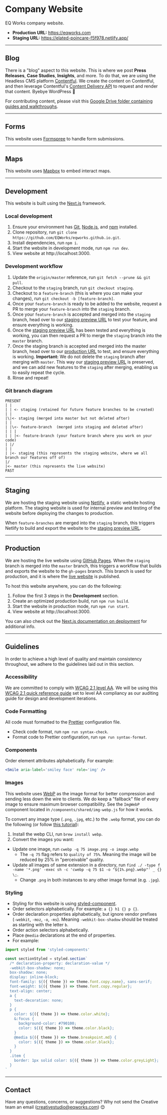 # Company Website

EQ Works company website.

- **Production URL:** https://eqworks.com
- **Staging URL:** https://elated-poincare-f5f978.netlify.app/

---

## Blog

There is a "blog" aspect to this website. This is where we post **Press Releases**, **Case Studies**, **Insights**, and more. To do that, we are using the Headless CMS platform [Contentful](https://www.contentful.com/). We create the content on Contentful, and then leverage Contentful's [Content Delivery API](https://www.contentful.com/developers/docs/references/content-delivery-api/) to request and render that content. Byebye WordPress 👋

For contributing content, please visit this [Google Drive folder containing guides and walkthroughs](https://drive.google.com/drive/folders/1IVVPuNTpHZMi1OjolZkVtkQiJ1bQPKgw?usp=sharing).

---

## Forms

This website uses [Formspree](https://formspree.io/) to handle form submissions.

---

## Maps

This website uses [Mapbox](https://www.mapbox.com/) to embed interact maps.

---

## Development

This website is built using the [Next.js](https://nextjs.org/) framework.

### Local development

1. Ensure your environment has [Git](https://git-scm.com/), [Node.js](https://nodejs.org/en/), and [npm](https://www.npmjs.com/) installed.
2. Clone repository, run `git clone https://github.com/EQWorks/eqworks.github.io.git`.
3. Install dependencies, run `npm i`.
4. Start the website in development mode, run `npm run dev`.
5. View website at http://localhost:3000.

### Development workflow

1. Update the `origin/master` reference, run `git fetch --prune && git pull`.
2. Checkout to the `staging` branch, run `git checkout staging`.
3. Checkout to a `feature-branch` (this is where you can make your changes), run `git checkout -b [feature-branch]`.
4. Once your `feature-branch` is ready to be added to the website, request a PR to merge your `feature-branch` into the `staging` branch.
5. Once your `feature-branch` is accepted and merged into the `staging` branch, head over to our [staging preview URL](https://elated-poincare-f5f978.netlify.app/) to test your feature, and ensure everything is working.
6. Once the [staging preview URL](https://elated-poincare-f5f978.netlify.app/) has been tested and everything is working, you can then request a PR to merge the `staging` branch into the `master` branch.
7. Once the staging branch is accepted and merged into the master branch, head over to our [production URL](https://eqworks.com) to test, and ensure everything is working. **Important:** We do not delete the `staging` branch after merging with `master`. This way our [staging preview URL](https://elated-poincare-f5f978.netlify.app/) is preserved, and we can add new features to the `staging` after merging, enabling us to easily repeat the cycle.
8. Rinse and repeat!

### Git branch diagram

```
PRESENT
| |
| | <- staging (retained for future feature branches to be created)
| |
|\|<- staging (merged into master but not deleted after)
| |
| |\<- feature-branch  (merged into staging and deleted after)
| | |
| | |<- feature-branch (your feature branch where you work on your code)
| |/
| |
| |<- staging (this represents the staging website, where we all branch our features off of)
|/
|<- master (this represents the live website)
PAST
```

---

## Staging

We are hosting the staging website using [Netlify](https://www.netlify.com/), a static website hosting platform. The staging website is used for internal preview and testing of the website before deploying the changes to production.

When `feature-branches` are merged into the `staging` branch, this triggers Netlify to build and export the website to the [staging preview URL](https://elated-poincare-f5f978.netlify.app/).

---

## Production

We are hosting the live website using [GitHub Pages](https://pages.github.com/). When the `staging` branch is merged into the `master` branch, this triggers a workflow that builds and exports the website to the `gh-pages` branch. This branch is used for production, and it is where the [live website](https://eqworks.com) is published.

To host this website anywhere, you can do the following:

1. Follow the first 3 steps in the **Development** section.
2. Create an optimized production build, run `npm run build`.
3. Start the website in production mode, run `npm run start`.
4. View website at http://localhost:3000.

You can also check out the [Next.js documentation on deployment](https://nextjs.org/docs/deployment) for additional info.

---

## Guidelines

In order to achieve a high level of quality and maintain consistency throughout, we adhere to the guidelines laid out in this section.

### Accessibility

We are committed to comply with [WCAG 2.1 level AA](https://www.w3.org/TR/WCAG21/). We will be using this [WCAG 2.1 quick reference guide](https://www.w3.org/WAI/WCAG21/quickref/?currentsidebar=%23col_customize&showtechniques=126%2C127%2C128%2C129%2C136%2C144%2C145%2C146%2C147%2C148%2C149%2C1410%2C1411%2C1412%2C1413%2C211%2C212%2C214%2C221%2C222%2C223%2C224%2C225%2C226%2C231%2C232%2C233%2C241%2C242%2C243%2C244%2C245%2C246%2C247%2C248%2C249%2C2410%2C251%2C252%2C253%2C254%2C255%2C256%2C311%2C312%2C313%2C314%2C315%2C316%2C321%2C322%2C323%2C324%2C325%2C331%2C332%2C333%2C334%2C335%2C411%2C412%2C413&levels=aaa#top) set to level AA compliancy as our auditing guide for design and development iterations.

### Code Formatting

All code must formatted to the [Prettier](https://prettier.io/) configuration file.

- Check code format, run `npm run syntax-check`.
- Format code to Prettier configuration, run `npm run syntax-format`.

### Components

Order element attributes alphabetically. For example:

```jsx
<Smile aria-label='smiley face' role='img' />
```

### Images

This website uses [WebP](https://developers.google.com/speed/webp) as the image format for better compression and sending less down the wire to clients. We do keep a "fallback" file of every image to ensure maximum browser compatibility. See the `ImgWebP` component located in `/components/shared/img-webp.js` for how it works.

To convert any image type (`.png`, `.jpg`, etc.) to the `.webp` format, you can do the following (or follow [this tutorial](https://www.smashingmagazine.com/2018/07/converting-images-to-webp/#:~:text=To%20export%20an%20image%20to,WEBP%E2%80%9D%20in%20the%20format%20dropdown.&text=After%20you%20make%20your%20selection,image%20to%20be%20exported%20to)):

1. Install the webp CLI, run `brew install webp`.
2. Convert the images you want:

- Update one image, run `cwebp -q 75 image.png -o image.webp`
  - The `-q 75` flag refers to `quality of 75%`. Meaning the image will be reduced by 25% in "perceivable" quality.
- Update all images of same extension in a directory, run `find ./ -type f -name '*.png' -exec sh -c 'cwebp -q 75 $1 -o "${1%.png}.webp"' _ {} \;`.
  - Change `.png` in both instances to any other image format (e.g. `.jpg`).

### Styling

- Styling for this website is using [styled-component](https://styled-components.com/).
- Order selectors alphabetically. For example: `a {} h1 {} p {}`.
- Order declaration properties alphabetically, but ignore vendor prefixes (`-webkit`, `-moz`, `-o`, `-ms`). Meaning `-webkit-box-shadow` should be treated as starting with the letter `b`.
- Order action selectors alphabetically.
- Place `@media` declarations at the end of properties.
- For example:

```jsx
import styled from 'styled-components'

const sectionStyled = styled.section`
  /* declaration-property: declaration-value */
  -webkit-box-shadow: none;
  box-shadow: none;
  display: inline-block;
  font-family: ${({ theme }) => theme.font.copy.name}, sans-serif;
  font-weight: ${({ theme }) => theme.font.copy.regular};
  text-align: center;
  a {
    text-decoration: none;
  }
  p {
    color: ${({ theme }) => theme.color.white};
    &:focus {
      background-color: #790100;
      color: ${({ theme }) => theme.color.black};
    }
    @media ${({ theme }) => theme.breakpoint.md} {
      color: ${({ theme }) => theme.color.black};
    }
  }
  .item {
    border: 1px solid color: ${({ theme }) => theme.color.greyLight};
  }
`
```

---

## Contact

Have any questions, concerns, or suggestions? Why not send the Creative team an email ([creativestudio@eqworks.com](mailto:creativestudio@eqworks.com)) 😊

